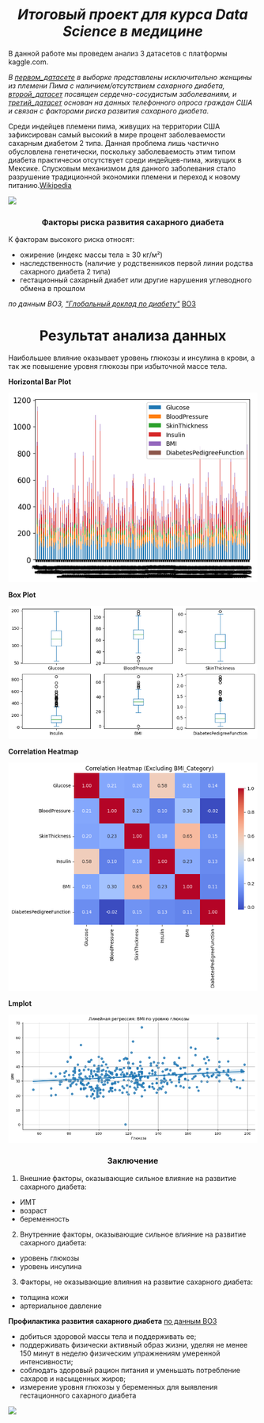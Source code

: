 # <center>***Итоговый проект для курса Data Science в медицине***</center>

В данной работе мы проведем анализ 3 датасетов с платформы kaggle.com.

*В [первом_датасете](https://www.kaggle.com/datasets/mathchi/diabetes-data-set) в выборке представлены исключительно женщины из племени Пима с наличием/отсутствием сахарного диабета, [второй_датасет](https://www.kaggle.com/datasets/christofel04/cardiovascular-study-dataset-predict-heart-disea) посвящен сердечно-сосудистым заболеваниям, и [третий_датасет](https://www.kaggle.com/datasets/alexteboul/diabetes-health-indicators-dataset) основан на данных телефонного опроса граждан США и связан с факторами риска развития сахарного диабета.*

Среди индейцев племени пима, живущих на территории США зафиксирован самый высокий в мире процент заболеваемости сахарным диабетом 2 типа. Данная проблема лишь частично обусловлена генетически, поскольку заболеваемость этим типом диабета практически отсутствует среди индейцев-пима, живущих в Мексике. Спусковым механизмом для данного заболевания стало разрушение традиционной экономики племени и переход к новому питанию.[Wikipedia](https://ru.wikipedia.org/wiki/%D0%9F%D0%B8%D0%BC%D0%B0)


![](https://www.legendsofamerica.com/wp-content/uploads/2018/12/PimaIndiansCarloGentile1870.jpg)

### <center>**Факторы риска развития сахарного диабета**</center>
К факторам высокого риска относят:
+ ожирение (индекс массы тела ≥ 30 кг/м²)
+ наследственность (наличие у родственников первой линии родства сахарного диабета 2 типа)
+ гестационный сахарный диабет или другие нарушения углеводного обмена в прошлом

*по данным ВОЗ,  ["Глобальный доклад по диабету"](https://iris.who.int/bitstream/handle/10665/275388/9789244565254-rus.pdf)* [ВОЗ](https://www.un.org/youthenvoy/wp-content/uploads/2014/09/WHO.jpg) [](https://www.un.org/youthenvoy/wp-content/uploads/2014/09/WHO.jpg)

# <center> **Результат анализа данных**

Наибольшее влияние оказывает уровень глюкозы и инсулина в крови, а так же повышение уровня глюкозы при избыточной массе тела.

**Horizontal Bar Plot**

![alt text](image.png)

**Box Plot**

![alt text](image-1.png)

**Correlation Heatmap**

![alt text](image-2.png)

**Lmplot**

![alt text](image-3.png)

### <center>**Заключение**</center>

1. Внешние факторы, оказывающие сильное влияние на развитие сахарного диабета:
- ИМТ
- возраст
- беременность

2. Внутренние факторы, оказывающие сильное влияние на развитие сахарного диабета:
- уровень глюкозы
- уровень инсулина

3. Факторы, не оказывающие влияния на развитие сахарного диабета:
- толщина кожи
- артериальное давление

**Профилактика развития сахарного диабета**
[по данным ВОЗ](https://www.who.int/ru/news-room/fact-sheets/detail/diabetes)
- добиться здоровой массы тела и поддерживать ее;
- поддерживать физически активный образ жизни, уделяя не менее 150 минут в неделю физическим упражнениям умеренной интенсивности;
- соблюдать здоровый рацион питания и уменьшать потребление сахаров и насыщенных жиров;
- измерение уровня глюкозы у беременных для выявления гестационного сахарного диабета

![](https://mi-hub.com/wp-content/uploads/2019/02/maintaining-a-healthy-lifestyle.jpeg)